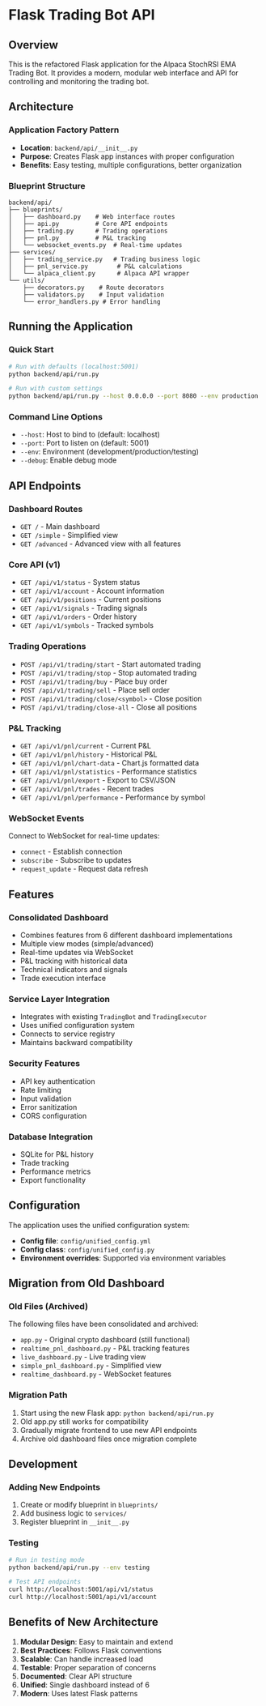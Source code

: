 # Flask Trading Bot API

## Overview

This is the refactored Flask application for the Alpaca StochRSI EMA Trading Bot. It provides a modern, modular web interface and API for controlling and monitoring the trading bot.

## Architecture

### Application Factory Pattern
- **Location**: `backend/api/__init__.py`
- **Purpose**: Creates Flask app instances with proper configuration
- **Benefits**: Easy testing, multiple configurations, better organization

### Blueprint Structure
```
backend/api/
├── blueprints/
│   ├── dashboard.py    # Web interface routes
│   ├── api.py          # Core API endpoints
│   ├── trading.py      # Trading operations
│   ├── pnl.py          # P&L tracking
│   └── websocket_events.py  # Real-time updates
├── services/
│   ├── trading_service.py   # Trading business logic
│   ├── pnl_service.py        # P&L calculations
│   └── alpaca_client.py      # Alpaca API wrapper
└── utils/
    ├── decorators.py    # Route decorators
    ├── validators.py    # Input validation
    └── error_handlers.py # Error handling
```

## Running the Application

### Quick Start
```bash
# Run with defaults (localhost:5001)
python backend/api/run.py

# Run with custom settings
python backend/api/run.py --host 0.0.0.0 --port 8080 --env production
```

### Command Line Options
- `--host`: Host to bind to (default: localhost)
- `--port`: Port to listen on (default: 5001)
- `--env`: Environment (development/production/testing)
- `--debug`: Enable debug mode

## API Endpoints

### Dashboard Routes
- `GET /` - Main dashboard
- `GET /simple` - Simplified view
- `GET /advanced` - Advanced view with all features

### Core API (v1)
- `GET /api/v1/status` - System status
- `GET /api/v1/account` - Account information
- `GET /api/v1/positions` - Current positions
- `GET /api/v1/signals` - Trading signals
- `GET /api/v1/orders` - Order history
- `GET /api/v1/symbols` - Tracked symbols

### Trading Operations
- `POST /api/v1/trading/start` - Start automated trading
- `POST /api/v1/trading/stop` - Stop automated trading
- `POST /api/v1/trading/buy` - Place buy order
- `POST /api/v1/trading/sell` - Place sell order
- `POST /api/v1/trading/close/<symbol>` - Close position
- `POST /api/v1/trading/close-all` - Close all positions

### P&L Tracking
- `GET /api/v1/pnl/current` - Current P&L
- `GET /api/v1/pnl/history` - Historical P&L
- `GET /api/v1/pnl/chart-data` - Chart.js formatted data
- `GET /api/v1/pnl/statistics` - Performance statistics
- `GET /api/v1/pnl/export` - Export to CSV/JSON
- `GET /api/v1/pnl/trades` - Recent trades
- `GET /api/v1/pnl/performance` - Performance by symbol

### WebSocket Events
Connect to WebSocket for real-time updates:
- `connect` - Establish connection
- `subscribe` - Subscribe to updates
- `request_update` - Request data refresh

## Features

### Consolidated Dashboard
- Combines features from 6 different dashboard implementations
- Multiple view modes (simple/advanced)
- Real-time updates via WebSocket
- P&L tracking with historical data
- Technical indicators and signals
- Trade execution interface

### Service Layer Integration
- Integrates with existing `TradingBot` and `TradingExecutor`
- Uses unified configuration system
- Connects to service registry
- Maintains backward compatibility

### Security Features
- API key authentication
- Rate limiting
- Input validation
- Error sanitization
- CORS configuration

### Database Integration
- SQLite for P&L history
- Trade tracking
- Performance metrics
- Export functionality

## Configuration

The application uses the unified configuration system:
- **Config file**: `config/unified_config.yml`
- **Config class**: `config/unified_config.py`
- **Environment overrides**: Supported via environment variables

## Migration from Old Dashboard

### Old Files (Archived)
The following files have been consolidated and archived:
- `app.py` - Original crypto dashboard (still functional)
- `realtime_pnl_dashboard.py` - P&L tracking features
- `live_dashboard.py` - Live trading view
- `simple_pnl_dashboard.py` - Simplified view
- `realtime_dashboard.py` - WebSocket features

### Migration Path
1. Start using the new Flask app: `python backend/api/run.py`
2. Old app.py still works for compatibility
3. Gradually migrate frontend to use new API endpoints
4. Archive old dashboard files once migration complete

## Development

### Adding New Endpoints
1. Create or modify blueprint in `blueprints/`
2. Add business logic to `services/`
3. Register blueprint in `__init__.py`

### Testing
```bash
# Run in testing mode
python backend/api/run.py --env testing

# Test API endpoints
curl http://localhost:5001/api/v1/status
curl http://localhost:5001/api/v1/account
```

## Benefits of New Architecture

1. **Modular Design**: Easy to maintain and extend
2. **Best Practices**: Follows Flask conventions
3. **Scalable**: Can handle increased load
4. **Testable**: Proper separation of concerns
5. **Documented**: Clear API structure
6. **Unified**: Single dashboard instead of 6
7. **Modern**: Uses latest Flask patterns